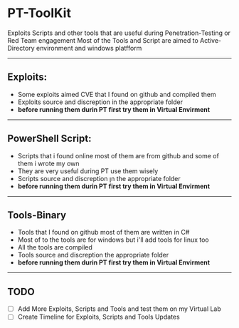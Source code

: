 # PT-ToolKit
Exploits Scripts and other tools that are useful during Penetration-Testing or Red Team engagement
Most of the Tools and Script are aimed to Active-Directory environment and windows platfform 

---
## Exploits:
- Some exploits aimed CVE that I found on github and compiled them <br>
- Exploits source and discreption in the appropriate folder
- **before running them durin PT first try them in Virtual Envirment** 
---
## PowerShell Script:
- Scripts that i found online most of them are from github and some of them i wrote my own <br>
- They are very useful during  PT use them wisely
- Scripts source and discreption ןn the appropriate folder
- **before running them durin PT first try them in Virtual Envirment** 
---
## Tools-Binary
- Tools that I found on github most of them are written in C#
- Most of to the tools are for windows but i'll add tools for linux too
- All the tools are compiled
- Tools source and discreption the appropriate folder
- **before running them durin PT first try them in Virtual Envirment**
--------
## TODO
- [ ] Add More Exploits, Scripts and Tools and test them on my Virtual Lab
- [ ] Create Timeline for Exploits, Scripts and Tools Updates
